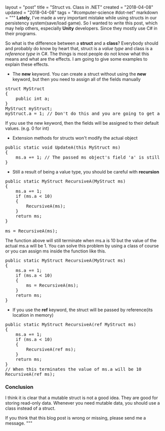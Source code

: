 layout = "post"
title = "Struct vs. Class in .NET"
created = "2018-04-08"
updated = "2018-04-08"
tags = "#computer-science #dot-net"
markdown = """
**Lately**, I've made a very important mistake while using structs in our persistency system(save/load game).
So I wanted to write this post, which may help others, especially **Unity** developers. Since they mostly use C#
in their programs.

So what is the difference between a **struct** and a **class**?
Everybody should and probably do know by heart that, struct is a *value type* and class is a *reference type* in C#.
The things is most people do not know what this means and what are the effects.
I am going to give some examples to explain these effects.

* The **new** keyword. You can create a struct without using the **new** keyword, but then you need to assign all of the fields manually
<pre class="prettyprint linenums">
struct MyStruct
{
	public int a;
}
MyStruct myStruct;
myStruct.a = 1; // Don't do this and you are going to get a compile error
</pre>

If you use the new keyword, then the fields will be assigned to their default values. (e.g. 0 for int)

* Extension methods for structs won't modify the actual object
<pre class="prettyprint linenums">
public static void UpdateA(this MyStruct ms)
{
	ms.a += 1; // The passed ms object's field 'a' is still 1, remember pass by value
}
</pre>

* Still a result of being a value type, you should be careful with **recursion**
<pre class="prettyprint linenums">
public static MyStruct RecursiveA(MyStruct ms)  
{  
	ms.a += 1;
	if (ms.a < 10)
	{
		RecursiveA(ms);
	}
	return ms;
}

ms = RecursiveA(ms);
</pre>

The function above will still terminate when ms.a is 10 but the value of the actual ms.a will be 1.
You can solve this problem by using a class of course or you can assign ms inside the function like this.

<pre class="prettyprint linenums">
public static MyStruct RecursiveA(MyStruct ms)  
{  
	ms.a += 1;
	if (ms.a < 10)
	{
		ms = RecursiveA(ms);
	}
	return ms;
}
</pre>

* If you use the **ref** keyword, the struct will be passed by reference(its location in memory)
<pre class="prettyprint linenums">
public static MyStruct RecursiveA(ref MyStruct ms)  
{  
	ms.a += 1;
	if (ms.a < 10)
	{
		RecursiveA(ref ms);
	}
	return ms;
}
// When this terminates the value of ms.a will be 10
RecursiveA(ref ms);
</pre>

### Conclusion

I think it is clear that a mutable struct is not a good idea. They are good for storing read-only data. Whenever you need mutable data, you should use a class instead of a struct.

If you think that this blog post is wrong or missing, please send me a message.
"""
